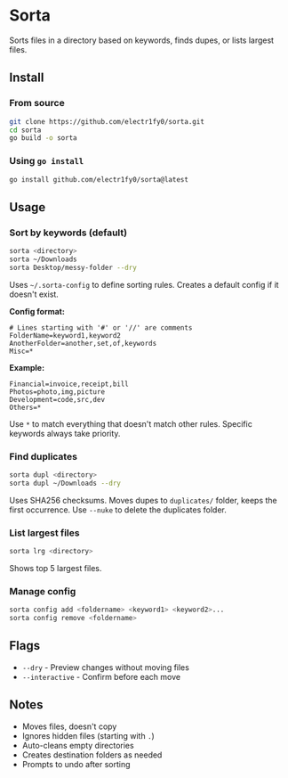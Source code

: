 # Sorta
Sorts files in a directory based on keywords, finds dupes, or lists largest files.

## Install
### From source
```bash
git clone https://github.com/electr1fy0/sorta.git
cd sorta
go build -o sorta
```
### Using `go install`
```bash
go install github.com/electr1fy0/sorta@latest
```

## Usage
### Sort by keywords (default)
```bash
sorta <directory>
sorta ~/Downloads
sorta Desktop/messy-folder --dry
```

Uses `~/.sorta-config` to define sorting rules. Creates a default config if it doesn't exist.

**Config format:**
```
# Lines starting with '#' or '//' are comments
FolderName=keyword1,keyword2
AnotherFolder=another,set,of,keywords
Misc=*
```

**Example:**
```
Financial=invoice,receipt,bill
Photos=photo,img,picture
Development=code,src,dev
Others=*
```

Use `*` to match everything that doesn't match other rules. Specific keywords always take priority.

### Find duplicates
```bash
sorta dupl <directory>
sorta dupl ~/Downloads --dry
```

Uses SHA256 checksums. Moves dupes to `duplicates/` folder, keeps the first occurrence. Use `--nuke` to delete the duplicates folder.

### List largest files
```bash
sorta lrg <directory>
```

Shows top 5 largest files.

### Manage config
```bash
sorta config add <foldername> <keyword1> <keyword2>...
sorta config remove <foldername>
```

## Flags
- `--dry` - Preview changes without moving files
- `--interactive` - Confirm before each move

## Notes
- Moves files, doesn't copy
- Ignores hidden files (starting with `.`)
- Auto-cleans empty directories
- Creates destination folders as needed
- Prompts to undo after sorting
